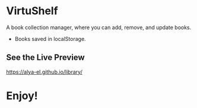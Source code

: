 # VirtuShelf
A book collection manager, where you can add, remove, and update books.
- Books saved in localStorage.

## See the Live Preview
https://alya-el.github.io/library/

# Enjoy!
